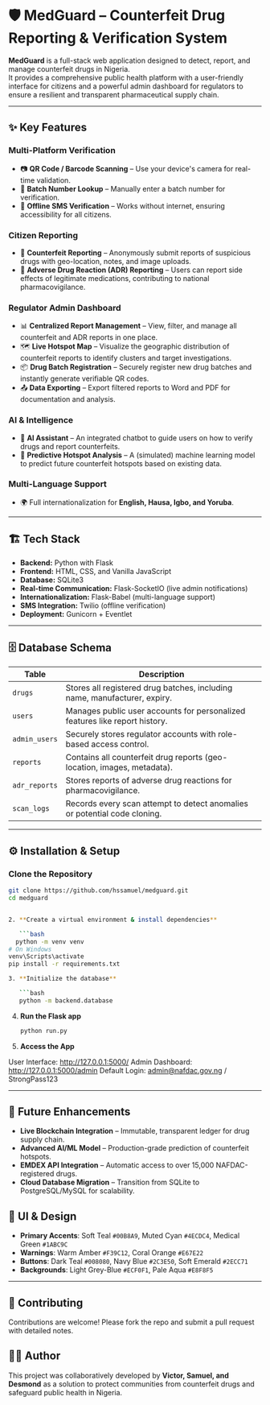 # 🛡️ MedGuard – Counterfeit Drug Reporting & Verification System

**MedGuard** is a full-stack web application designed to detect, report, and manage counterfeit drugs in Nigeria.  
It provides a comprehensive public health platform with a user-friendly interface for citizens and a powerful admin dashboard for regulators to ensure a resilient and transparent pharmaceutical supply chain.

---

## ✨ Key Features

### Multi-Platform Verification

- 📷 **QR Code / Barcode Scanning** – Use your device's camera for real-time validation.
- 🔢 **Batch Number Lookup** – Manually enter a batch number for verification.
- 📱 **Offline SMS Verification** – Works without internet, ensuring accessibility for all citizens.

### Citizen Reporting

- 🚨 **Counterfeit Reporting** – Anonymously submit reports of suspicious drugs with geo-location, notes, and image uploads.
- 💊 **Adverse Drug Reaction (ADR) Reporting** – Users can report side effects of legitimate medications, contributing to national pharmacovigilance.

### Regulator Admin Dashboard

- 📊 **Centralized Report Management** – View, filter, and manage all counterfeit and ADR reports in one place.
- 🗺️ **Live Hotspot Map** – Visualize the geographic distribution of counterfeit reports to identify clusters and target investigations.
- 📦 **Drug Batch Registration** – Securely register new drug batches and instantly generate verifiable QR codes.
- 📤 **Data Exporting** – Export filtered reports to Word and PDF for documentation and analysis.

### AI & Intelligence

- 🤖 **AI Assistant** – An integrated chatbot to guide users on how to verify drugs and report counterfeits.
- 🔮 **Predictive Hotspot Analysis** – A (simulated) machine learning model to predict future counterfeit hotspots based on existing data.

### Multi-Language Support

- 🌍 Full internationalization for **English, Hausa, Igbo, and Yoruba**.

---

## 🏗️ Tech Stack

- **Backend:** Python with Flask
- **Frontend:** HTML, CSS, and Vanilla JavaScript
- **Database:** SQLite3
- **Real-time Communication:** Flask-SocketIO (live admin notifications)
- **Internationalization:** Flask-Babel (multi-language support)
- **SMS Integration:** Twilio (offline verification)
- **Deployment:** Gunicorn + Eventlet

---

## 🗄️ Database Schema

| Table         | Description                                                                 |
| ------------- | --------------------------------------------------------------------------- |
| `drugs`       | Stores all registered drug batches, including name, manufacturer, expiry.   |
| `users`       | Manages public user accounts for personalized features like report history. |
| `admin_users` | Securely stores regulator accounts with role-based access control.          |
| `reports`     | Contains all counterfeit drug reports (geo-location, images, metadata).     |
| `adr_reports` | Stores reports of adverse drug reactions for pharmacovigilance.             |
| `scan_logs`   | Records every scan attempt to detect anomalies or potential code cloning.   |

---

## ⚙️ Installation & Setup

### Clone the Repository

````bash
git clone https://github.com/hssamuel/medguard.git
cd medguard


2. **Create a virtual environment & install dependencies**

   ```bash
  python -m venv venv
# On Windows
venv\Scripts\activate
pip install -r requirements.txt

3. **Initialize the database**

   ```bash
   python -m backend.database
````

4. **Run the Flask app**

   ```bash
   python run.py
   ```

5. **Access the App**

User Interface: http://127.0.0.1:5000/
Admin Dashboard: http://127.0.0.1:5000/admin
Default Login: admin@nafdac.gov.ng / StrongPass123

---

## 🚀 Future Enhancements

- **Live Blockchain Integration** – Immutable, transparent ledger for drug supply chain.
- **Advanced AI/ML Model** – Production-grade prediction of counterfeit hotspots.
- **EMDEX API Integration** – Automatic access to over 15,000 NAFDAC-registered drugs.
- **Cloud Database Migration** – Transition from SQLite to PostgreSQL/MySQL for scalability.

## 🎨 UI & Design

- **Primary Accents**: Soft Teal `#00B8A9`, Muted Cyan `#4ECDC4`, Medical Green `#1ABC9C`
- **Warnings**: Warm Amber `#F39C12`, Coral Orange `#E67E22`
- **Buttons**: Dark Teal `#008080`, Navy Blue `#2C3E50`, Soft Emerald `#2ECC71`
- **Backgrounds**: Light Grey-Blue `#ECF0F1`, Pale Aqua `#E8F8F5`

---

## 🤝 Contributing

Contributions are welcome! Please fork the repo and submit a pull request with detailed notes.

## 🧑‍💻 Author

This project was collaboratively developed by **Victor, Samuel, and Desmond** as a solution to protect communities from counterfeit drugs and safeguard public health in Nigeria.

